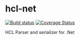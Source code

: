 # hcl-net
[![Build status](https://ci.appveyor.com/api/projects/status/jvcjeaajbl7s10cw?svg=true)](https://ci.appveyor.com/project/jMarkP/hcl-net)
[![Coverage Status](https://coveralls.io/repos/github/jMarkP/hcl-net/badge.svg?branch=master)](https://coveralls.io/github/jMarkP/hcl-net?branch=master)

HCL Parser and serializer for .Net
